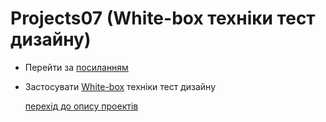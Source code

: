 # Projects07 (White-box техніки тест дизайну)
+ Перейти за [посиланням](https://docs.google.com/document/d/1KjBtsppt1zykAXFPt9zJq6wyRZ7AtE3h7EoYn4sU06Y/edit?usp=sharing)
+ Застосувати [White-box](https://github.com/makstyt/pet_projects2023/blob/project07/White-box.pdf) техніки тест дизайну

  [перехід до опису проектів](https://github.com/makstyt/pet_projects2023)
